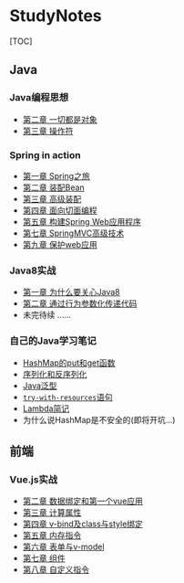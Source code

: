 # StudyNotes

[TOC]

## Java

### Java编程思想

- [第二章 一切都是对象](https://github.com/zhangzhaolin/StudyNotes/blob/master/Java/Java%E7%BC%96%E7%A8%8B%E6%80%9D%E6%83%B3%E7%AC%AC%E5%9B%9B%E7%89%88/%E7%AC%AC%E4%BA%8C%E7%AB%A0%20%E4%B8%80%E5%88%87%E9%83%BD%E6%98%AF%E5%AF%B9%E8%B1%A1.md)
- [第三章 操作符](https://github.com/zhangzhaolin/StudyNotes/blob/master/Java/Java%E7%BC%96%E7%A8%8B%E6%80%9D%E6%83%B3%E7%AC%AC%E5%9B%9B%E7%89%88/%E7%AC%AC%E4%B8%89%E7%AB%A0%20%E6%93%8D%E4%BD%9C%E7%AC%A6.md)

### Spring in action

- [第一章 Spring之旅](https://github.com/zhangzhaolin/StudyNotes/blob/master/Java/Spring%20In%20Action/%E7%AC%AC%E4%B8%80%E7%AB%A0%20Spring%E4%B9%8B%E6%97%85/%E7%AC%AC%E4%B8%80%E7%AB%A0%20%20Spring%E4%B9%8B%E6%97%85.md)
- [第二章 装配Bean](https://github.com/zhangzhaolin/StudyNotes/blob/master/Java/Spring%20In%20Action/%E7%AC%AC%E4%BA%8C%E7%AB%A0%20%E8%A3%85%E9%85%8Dbean/%E8%A3%85%E9%85%8DBean.md)
- [第三章 高级装配](https://github.com/zhangzhaolin/StudyNotes/blob/master/Java/Spring%20In%20Action/%E7%AC%AC%E4%B8%89%E7%AB%A0%20%E9%AB%98%E7%BA%A7%E8%A3%85%E9%85%8D/%E7%AC%AC%E4%B8%89%E7%AB%A0%20%E9%AB%98%E7%BA%A7%E8%A3%85%E9%85%8D.md)
- [第四章 面向切面编程](https://github.com/zhangzhaolin/StudyNotes/blob/master/Java/Spring%20In%20Action/%E7%AC%AC%E5%9B%9B%E7%AB%A0%20%E9%9D%A2%E5%90%91%E5%88%87%E9%9D%A2%E7%9A%84Spring/%E7%AC%AC%E5%9B%9B%E7%AB%A0%20%E9%9D%A2%E5%90%91%E5%88%87%E9%9D%A2%E7%9A%84Spring.md)
- [第五章 构建Spring Web应用程序](https://github.com/zhangzhaolin/StudyNotes/blob/master/Java/Spring%20In%20Action/%E7%AC%AC%E4%BA%94%E7%AB%A0%20%E6%9E%84%E5%BB%BASpring%20Web%E5%BA%94%E7%94%A8%E7%A8%8B%E5%BA%8F/%E7%AC%AC%E4%BA%94%E7%AB%A0%20%E6%9E%84%E5%BB%BASpring%20Web%E5%BA%94%E7%94%A8%E7%A8%8B%E5%BA%8F.md)
- [第七章 SpringMVC高级技术](https://github.com/zhangzhaolin/StudyNotes/blob/master/Java/Spring%20In%20Action/%E7%AC%AC%E4%B8%83%E7%AB%A0%20SpringMVC%E7%9A%84%E9%AB%98%E7%BA%A7%E6%8A%80%E6%9C%AF/%E7%AC%AC%E4%B8%83%E7%AB%A0%20SpringMVC%E9%AB%98%E7%BA%A7%E6%8A%80%E6%9C%AF.md)
- [第九章 保护web应用](https://github.com/zhangzhaolin/StudyNotes/blob/master/Java/Spring%20In%20Action/%E7%AC%AC%E4%B9%9D%E7%AB%A0%20%E4%BF%9D%E6%8A%A4WEB%E5%BA%94%E7%94%A8/%E7%AC%AC%E4%B9%9D%E7%AB%A0%20%E4%BF%9D%E6%8A%A4web%E5%BA%94%E7%94%A8.md)

### Java8实战

- [第一章 为什么要关心Java8](https://github.com/zhangzhaolin/StudyNotes/blob/master/Java/Java8%E5%AE%9E%E6%88%98/%E7%AC%AC%E4%B8%80%E7%AB%A0%20%E4%B8%BA%E4%BB%80%E4%B9%88%E8%A6%81%E5%85%B3%E5%BF%83Java8.md)
- [第二章 通过行为参数化传递代码](https://github.com/zhangzhaolin/StudyNotes/blob/master/Java/Java8%E5%AE%9E%E6%88%98/%E7%AC%AC%E4%BA%8C%E7%AB%A0%20%E9%80%9A%E8%BF%87%E8%A1%8C%E4%B8%BA%E5%8F%82%E6%95%B0%E5%8C%96%E4%BC%A0%E9%80%92%E4%BB%A3%E7%A0%81.md)
- 未完待续 ……

### 自己的Java学习笔记

- [HashMap的put和get函数](https://github.com/zhangzhaolin/StudyNotes/blob/master/Java/%E8%87%AA%E5%B7%B1%E7%9A%84Java%E7%AC%94%E8%AE%B0/HashMap%E6%BA%90%E7%A0%81%E5%88%86%E6%9E%90/HashMap%E6%BA%90%E7%A0%81%E5%88%86%E6%9E%90%E2%80%94%E2%80%94put%E5%92%8Cget%EF%BC%88%E6%80%BB%EF%BC%89.md)
- [序列化和反序列化](https://github.com/zhangzhaolin/StudyNotes/blob/master/Java/%E8%87%AA%E5%B7%B1%E7%9A%84Java%E7%AC%94%E8%AE%B0/%E5%BA%8F%E5%88%97%E5%8C%96%E5%92%8C%E5%8F%8D%E5%BA%8F%E5%88%97%E5%8C%96.md)
- [Java泛型](https://github.com/zhangzhaolin/StudyNotes/blob/master/Java/%E8%87%AA%E5%B7%B1%E7%9A%84Java%E7%AC%94%E8%AE%B0/Java%E6%B3%9B%E5%9E%8B.md)
- [`try-with-resources`语句](https://github.com/zhangzhaolin/StudyNotes/blob/master/Java/%E8%87%AA%E5%B7%B1%E7%9A%84Java%E7%AC%94%E8%AE%B0/try-with-resources%20%E8%AF%AD%E5%8F%A5.md)
- [Lambda简记](https://github.com/zhangzhaolin/StudyNotes/blob/master/Java/%E8%87%AA%E5%B7%B1%E7%9A%84Java%E7%AC%94%E8%AE%B0/Lambda%E8%A1%A8%E8%BE%BE%E5%BC%8F%E7%AE%80%E8%AE%B0.md)
- 为什么说HashMap是不安全的(即将开坑...)

## 前端

### Vue.js实战

- [第二章 数据绑定和第一个vue应用](https://github.com/zhangzhaolin/StudyNotes/blob/master/%E5%89%8D%E7%AB%AF/vue/%E6%95%B0%E6%8D%AE%E7%BB%91%E5%AE%9A%E5%92%8C%E7%AC%AC%E4%B8%80%E4%B8%AAVue%E5%BA%94%E7%94%A8.md)
- [第三章 计算属性](https://github.com/zhangzhaolin/StudyNotes/blob/master/%E5%89%8D%E7%AB%AF/vue/%E8%AE%A1%E7%AE%97%E5%B1%9E%E6%80%A7.md)
- [第四章 v-bind及class与style绑定](https://github.com/zhangzhaolin/StudyNotes/blob/master/%E5%89%8D%E7%AB%AF/vue/v-bind%E5%8F%8Aclass%E4%B8%8Estyle%E7%BB%91%E5%AE%9A.md)
- [第五章 内存指令](https://github.com/zhangzhaolin/StudyNotes/blob/master/%E5%89%8D%E7%AB%AF/vue/%E5%86%85%E7%BD%AE%E6%8C%87%E4%BB%A4.md)
- [第六章 表单与v-model](https://github.com/zhangzhaolin/StudyNotes/blob/master/%E5%89%8D%E7%AB%AF/vue/%E8%A1%A8%E5%8D%95%E4%B8%8Ev-model.md)
- [第七章 组件](https://github.com/zhangzhaolin/StudyNotes/blob/master/%E5%89%8D%E7%AB%AF/vue/%E7%AC%AC%E4%B8%83%E7%AB%A0%20%E7%BB%84%E4%BB%B6.md)
- [第八章 自定义指令](https://github.com/zhangzhaolin/StudyNotes/blob/master/%E5%89%8D%E7%AB%AF/vue/%E7%AC%AC%E5%85%AB%E7%AB%A0%20%E8%87%AA%E5%AE%9A%E4%B9%89%E6%8C%87%E4%BB%A4.md)
